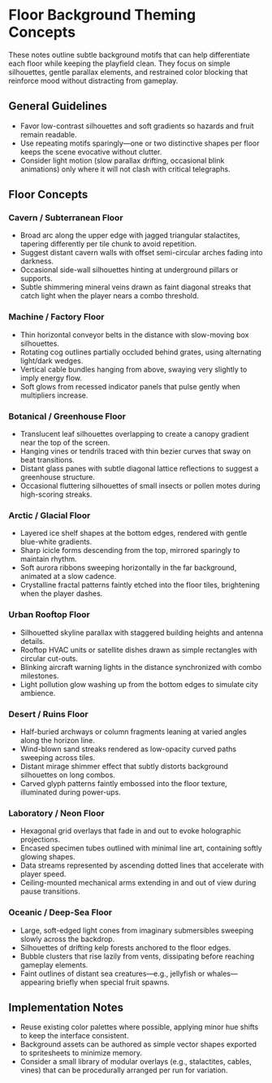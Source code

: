 # Floor Background Theming Concepts

These notes outline subtle background motifs that can help differentiate each floor while keeping the playfield clean. They focus on simple silhouettes, gentle parallax elements, and restrained color blocking that reinforce mood without distracting from gameplay.

## General Guidelines
- Favor low-contrast silhouettes and soft gradients so hazards and fruit remain readable.
- Use repeating motifs sparingly—one or two distinctive shapes per floor keeps the scene evocative without clutter.
- Consider light motion (slow parallax drifting, occasional blink animations) only where it will not clash with critical telegraphs.

## Floor Concepts

### Cavern / Subterranean Floor
- Broad arc along the upper edge with jagged triangular stalactites, tapering differently per tile chunk to avoid repetition.
- Suggest distant cavern walls with offset semi-circular arches fading into darkness.
- Occasional side-wall silhouettes hinting at underground pillars or supports.
- Subtle shimmering mineral veins drawn as faint diagonal streaks that catch light when the player nears a combo threshold.

### Machine / Factory Floor
- Thin horizontal conveyor belts in the distance with slow-moving box silhouettes.
- Rotating cog outlines partially occluded behind grates, using alternating light/dark wedges.
- Vertical cable bundles hanging from above, swaying very slightly to imply energy flow.
- Soft glows from recessed indicator panels that pulse gently when multipliers increase.

### Botanical / Greenhouse Floor
- Translucent leaf silhouettes overlapping to create a canopy gradient near the top of the screen.
- Hanging vines or tendrils traced with thin bezier curves that sway on beat transitions.
- Distant glass panes with subtle diagonal lattice reflections to suggest a greenhouse structure.
- Occasional fluttering silhouettes of small insects or pollen motes during high-scoring streaks.

### Arctic / Glacial Floor
- Layered ice shelf shapes at the bottom edges, rendered with gentle blue-white gradients.
- Sharp icicle forms descending from the top, mirrored sparingly to maintain rhythm.
- Soft aurora ribbons sweeping horizontally in the far background, animated at a slow cadence.
- Crystalline fractal patterns faintly etched into the floor tiles, brightening when the player dashes.

### Urban Rooftop Floor
- Silhouetted skyline parallax with staggered building heights and antenna details.
- Rooftop HVAC units or satellite dishes drawn as simple rectangles with circular cut-outs.
- Blinking aircraft warning lights in the distance synchronized with combo milestones.
- Light pollution glow washing up from the bottom edges to simulate city ambience.

### Desert / Ruins Floor
- Half-buried archways or column fragments leaning at varied angles along the horizon line.
- Wind-blown sand streaks rendered as low-opacity curved paths sweeping across tiles.
- Distant mirage shimmer effect that subtly distorts background silhouettes on long combos.
- Carved glyph patterns faintly embossed into the floor texture, illuminated during power-ups.

### Laboratory / Neon Floor
- Hexagonal grid overlays that fade in and out to evoke holographic projections.
- Encased specimen tubes outlined with minimal line art, containing softly glowing shapes.
- Data streams represented by ascending dotted lines that accelerate with player speed.
- Ceiling-mounted mechanical arms extending in and out of view during pause transitions.

### Oceanic / Deep-Sea Floor
- Large, soft-edged light cones from imaginary submersibles sweeping slowly across the backdrop.
- Silhouettes of drifting kelp forests anchored to the floor edges.
- Bubble clusters that rise lazily from vents, dissipating before reaching gameplay elements.
- Faint outlines of distant sea creatures—e.g., jellyfish or whales—appearing briefly when special fruit spawns.

## Implementation Notes
- Reuse existing color palettes where possible, applying minor hue shifts to keep the interface consistent.
- Background assets can be authored as simple vector shapes exported to spritesheets to minimize memory.
- Consider a small library of modular overlays (e.g., stalactites, cables, vines) that can be procedurally arranged per run for variation.

